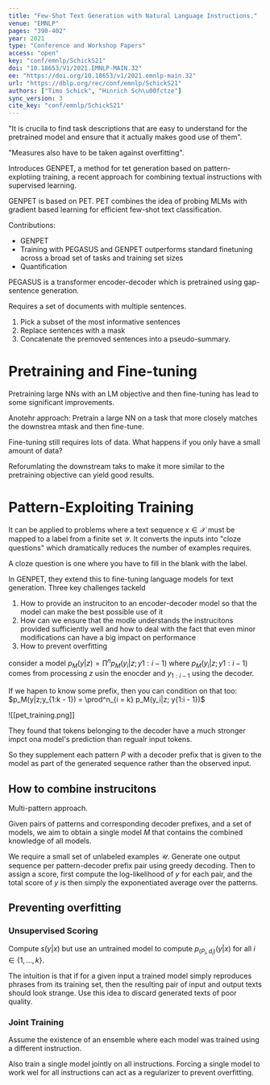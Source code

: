 ```yaml
---
title: "Few-Shot Text Generation with Natural Language Instructions."
venue: "EMNLP"
pages: "390-402"
year: 2021
type: "Conference and Workshop Papers"
access: "open"
key: "conf/emnlp/SchickS21"
doi: "10.18653/V1/2021.EMNLP-MAIN.32"
ee: "https://doi.org/10.18653/v1/2021.emnlp-main.32"
url: "https://dblp.org/rec/conf/emnlp/SchickS21"
authors: ["Timo Schick", "Hinrich Sch\u00fctze"]
sync_version: 3
cite_key: "conf/emnlp/SchickS21"
---
```


"It is crucila to find task descriptions that are easy to understand for the pretrained model and ensure that it actually makes good use of them".

"Measures also have to be taken against overfitting".

Introduces GENPET, a method for tet generation based on pattern-explotiing training, a recent approach for combining textual instructions with supervised learning.

GENPET is based on PET. PET combines the idea of probing MLMs with gradient based learning for efficient few-shot text classification.

Contributions:
 - GENPET
 - Training with PEGASUS and GENPET outperforms standard finetuning across a broad set of tasks and training set sizes
 - Quantification

PEGASUS is a transformer encoder-decoder which is pretrained using gap-sentence generation.

Requires a set of documents with multiple sentences.

1. Pick a subset of the most informative sentences
2. Replace sentences with a mask
3. Concatenate the premoved sentences into a pseudo-summary.


# Pretraining and Fine-tuning

Pretraining large NNs with an LM objective and then fine-tuning has lead to some significant improvements.

Anotehr approach: Pretrain a large NN on a task that more closely matches the downstrea mtask and then fine-tune.

Fine-tuning still requires lots of data. What happens if you only have a small amount of data?

Reforumlating the downstream taks to make it more similar to the pretraining objective can yield good results.


# Pattern-Exploiting Training

It can be applied to problems where a text sequence $x \in \mathcal{X}$ must be mapped to a label from a finite set $\mathcal{Y}$. It converts the inputs into "cloze questions" which dramatically reduces the number of examples requires.

A cloze question is one where you have to fill in the blank with the label.

In GENPET, they extend this to fine-tuning language models for text generation. Three key challenges tackeld

1. How to provide an instruciton to an encoder-decoder model so that the model can make the best possible use of it
2. How can we ensure that the modle understands the instrucitons provided sufficiently well and how to deal with the fact that even minor modifications can have a big impact on performance
3. How to prevent overfitting

consider a model $p_M(y|z) = \prod^n p_M(y_i|z; y{1:i - 1})$ where $p_M(y_i|z; y{1:i - 1})$ comes from processing $z$ usin the enocder and $y_{1:i - 1}$ using the decoder.

If we hapen to know some prefix, then you can condition on that too: $p_M(y|z;y_{1:k - 1}) = \prod^n_{i = k} p_M(y_i|z; y{1:i - 1})$

![[pet_training.png]]

They found that tokens belonging to the decoder have a much stronger impct ona model's prediction than regualr input tokens.

So they supplement each pattern $P$ with a decoder prefix that is given to the model as part of the generated sequence rather than the observed input.

## How to combine instrucitons
Multi-pattern approach.

Given pairs of patterns and corresponding decoder prefixes, and a set of models, we aim to obtain a single model $M$ that contains the combined knowledge of all models.

We require a small set of unlabeled examples $\mathcal{U}$. Generate one output sequence per pattern-decoder prefix pair using greedy decoding. Then to assign a score, first compute the log-likelihood of $y$ for each pair, and the total score of $y$ is then simply the exponentiated average over the patterns.

## Preventing overfitting

### Unsupervised Scoring

Compute $s(y|x)$ but use an untrained model to compute $p_{(P_i, d_i)}(y|x)$ for all $i \in \{1, ..., k\}$.

The intuition is that if for a given input a trained model simply reproduces phrases from its training set, then the resulting pair of input and output texts should look strange. Use this idea to discard generated texts of poor quality.

### Joint Training

Assume the existence of an ensemble where each model was trained using a different instruction.

Also train a single model jointly on all instructions. Forcing a single model to work wel for all instructions can act as a regularizer to prevent overfitting.